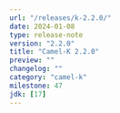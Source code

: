 ```yaml
---
url: "/releases/k-2.2.0/"
date: 2024-01-08
type: release-note
version: "2.2.0"
title: "Camel-K 2.2.0"
preview: ""
changelog: ""
category: "camel-k"
milestone: 47
jdk: [17]
---
```

